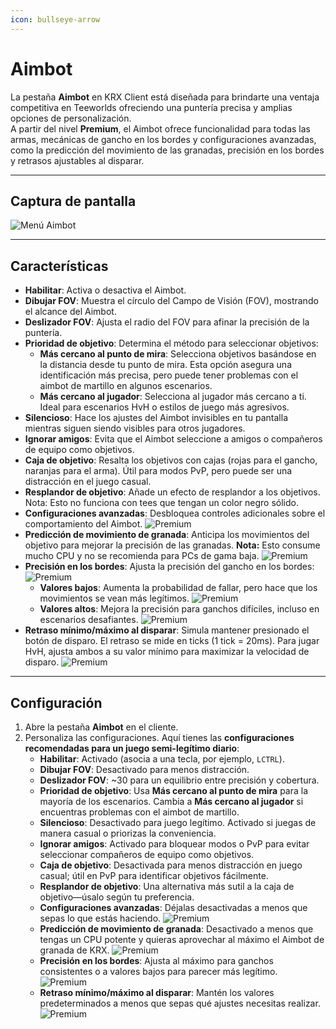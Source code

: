```yaml
---
icon: bullseye-arrow
---
```


# Aimbot

La pestaña **Aimbot** en KRX Client está diseñada para brindarte una ventaja competitiva en Teeworlds ofreciendo una puntería precisa y amplias opciones de personalización.  
A partir del nivel **Premium**, el Aimbot ofrece funcionalidad para todas las armas, mecánicas de gancho en los bordes y configuraciones avanzadas, como la predicción del movimiento de las granadas, precisión en los bordes y retrasos ajustables al disparar.

---

## **Captura de pantalla**
![Menú Aimbot](https://raw.githubusercontent.com/Krixx1337/krxclient-docs/refs/heads/main/images/aimbot-menu.png)

---

## **Características**

- **Habilitar**: Activa o desactiva el Aimbot.
- **Dibujar FOV**: Muestra el círculo del Campo de Visión (FOV), mostrando el alcance del Aimbot.
- **Deslizador FOV**: Ajusta el radio del FOV para afinar la precisión de la puntería.
- **Prioridad de objetivo**: Determina el método para seleccionar objetivos:
  - **Más cercano al punto de mira**: Selecciona objetivos basándose en la distancia desde tu punto de mira. Esta opción asegura una identificación más precisa, pero puede tener problemas con el aimbot de martillo en algunos escenarios.
  - **Más cercano al jugador**: Selecciona al jugador más cercano a ti. Ideal para escenarios HvH o estilos de juego más agresivos.
- **Silencioso**: Hace los ajustes del Aimbot invisibles en tu pantalla mientras siguen siendo visibles para otros jugadores.
- **Ignorar amigos**: Evita que el Aimbot seleccione a amigos o compañeros de equipo como objetivos.
- **Caja de objetivo**: Resalta los objetivos con cajas (rojas para el gancho, naranjas para el arma). Útil para modos PvP, pero puede ser una distracción en el juego casual.
- **Resplandor de objetivo**: Añade un efecto de resplandor a los objetivos. Nota: Esto no funciona con tees que tengan un color negro sólido.
- **Configuraciones avanzadas**: Desbloquea controles adicionales sobre el comportamiento del Aimbot. ![Premium](https://img.shields.io/badge/Premium-%23ffba00?style=flat-square)
- **Predicción de movimiento de granada**: Anticipa los movimientos del objetivo para mejorar la precisión de las granadas. **Nota:** Esto consume mucho CPU y no se recomienda para PCs de gama baja. ![Premium](https://img.shields.io/badge/Premium-%23ffba00?style=flat-square)
- **Precisión en los bordes**: Ajusta la precisión del gancho en los bordes: ![Premium](https://img.shields.io/badge/Premium-%23ffba00?style=flat-square)
  - **Valores bajos**: Aumenta la probabilidad de fallar, pero hace que los movimientos se vean más legítimos. ![Premium](https://img.shields.io/badge/Premium-%23ffba00?style=flat-square)
  - **Valores altos**: Mejora la precisión para ganchos difíciles, incluso en escenarios desafiantes. ![Premium](https://img.shields.io/badge/Premium-%23ffba00?style=flat-square)
- **Retraso mínimo/máximo al disparar**: Simula mantener presionado el botón de disparo. El retraso se mide en ticks (1 tick = 20ms). Para jugar HvH, ajusta ambos a su valor mínimo para maximizar la velocidad de disparo. ![Premium](https://img.shields.io/badge/Premium-%23ffba00?style=flat-square)

---

## **Configuración**

1. Abre la pestaña **Aimbot** en el cliente.
2. Personaliza las configuraciones. Aquí tienes las **configuraciones recomendadas para un juego semi-legítimo diario**:
   - **Habilitar**: Activado (asocia a una tecla, por ejemplo, `LCTRL`).
   - **Dibujar FOV**: Desactivado para menos distracción.
   - **Deslizador FOV**: ~30 para un equilibrio entre precisión y cobertura.
   - **Prioridad de objetivo**: Usa **Más cercano al punto de mira** para la mayoría de los escenarios. Cambia a **Más cercano al jugador** si encuentras problemas con el aimbot de martillo.
   - **Silencioso**: Desactivado para juego legítimo. Activado si juegas de manera casual o priorizas la conveniencia.
   - **Ignorar amigos**: Activado para bloquear modos o PvP para evitar seleccionar compañeros de equipo como objetivos.
   - **Caja de objetivo**: Desactivada para menos distracción en juego casual; útil en PvP para identificar objetivos fácilmente.
   - **Resplandor de objetivo**: Una alternativa más sutil a la caja de objetivo—úsalo según tu preferencia.
   - **Configuraciones avanzadas**: Déjalas desactivadas a menos que sepas lo que estás haciendo. ![Premium](https://img.shields.io/badge/Premium-%23ffba00?style=flat-square)
   - **Predicción de movimiento de granada**: Desactivado a menos que tengas un CPU potente y quieras aprovechar al máximo el Aimbot de granada de KRX. ![Premium](https://img.shields.io/badge/Premium-%23ffba00?style=flat-square)
   - **Precisión en los bordes**: Ajusta al máximo para ganchos consistentes o a valores bajos para parecer más legítimo. ![Premium](https://img.shields.io/badge/Premium-%23ffba00?style=flat-square)
   - **Retraso mínimo/máximo al disparar**: Mantén los valores predeterminados a menos que sepas qué ajustes necesitas realizar. ![Premium](https://img.shields.io/badge/Premium-%23ffba00?style=flat-square)
